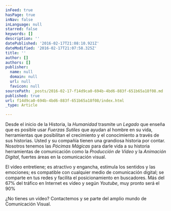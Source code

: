 ```yaml
---
inFeed: true
hasPage: true
inNav: false
inLanguage: null
starred: false
keywords: []
description: ''
datePublished: '2016-02-17T21:08:10.921Z'
dateModified: '2016-02-17T21:07:58.325Z'
title: ''
author: []
authors: []
publisher:
  name: null
  domain: null
  url: null
  favicon: null
sourcePath: _posts/2016-02-17-f14d9ca0-694b-4bd6-883f-651b65a18f08.md
published: true
url: f14d9ca0-694b-4bd6-883f-651b65a18f08/index.html
_type: Article

---
```

Desde el inicio de la Historia, la _Humanidad_ trasmite un _Legado_ que enseña que es posible usar _Fuerzas Sutiles_ que ayudan al hombre en su vida, herramientas que posibilitan el crecimiento y el conocimiento a través de sus historias. Usted y su compañía tienen una grandiosa historia por contar. Nosotros tenemos las _Pócimas Mágicas_ para darle vida a su historia herramientas de comunicación como la _Producción de Vídeo_ y la _Animación Digital_, fuertes áreas en la comunicación visual.

El vídeo entretiene; es atractivo y engancha, estimula los sentidos y las emociones; es compatible con cualquier medio de comunicación digital; se comparte en tus redes y facilita el posicionamiento en buscadores. Más del 67% del tráfico en Internet es vídeo y según _Youtube_, muy pronto será el 90% 

¿No tienes un vídeo? Contactemos y se parte del amplio mundo de Comunicación Visual.